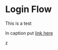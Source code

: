 # Login Flow

This is a test
  
In caption put  [link here](https://mermaidjs.github.io/mermaid-live-editor/#/view/eyJjb2RlIjoic2VxdWVuY2VEaWFncmFtXG4gICAgcGFydGljaXBhbnQgR0wgYXMgZWxpZmUteHB1YlxuICAgIHBhcnRpY2lwYW50IEdIIGFzIGVsaWZlLXhwdWItZGVwbG95bWVudFxuICAgIHBhcnRpY2lwYW50IERIIGFzIGRvY2tlci1odWJcbiAgICBwYXJ0aWNpcGFudCBKSyBhcyBKZW5raW5zXG4gICAgcGFydGljaXBhbnQgV0VCIGFzIGVsaWZlLXhwdWItLWRlbW9cblxuICAgIGFjdGl2YXRlIEdMXG4gICAgTm90ZSBvdmVyIEdMOiBCdWlsZFxuICAgIEdMIC0-PiBESDogZG9ja2VyLXB1c2hcbiAgICBkZWFjdGl2YXRlIEdMXG4gICAgREggLT4-IEpLOiBob29rXG5cbiAgICBhY3RpdmF0ZSBKS1xuICAgIE5vdGUgb3ZlciBKSzogZGVwZW5kZW5jaWVzLWVsaWZlLXhwdWItdXBkYXRlLXhwdWJcbiAgICBKSyAtPj4gR0g6IHVwZGF0ZSBjb250YWluZXIgdmVyc2lvblxuICAgIGRlYWN0aXZhdGUgSktcblxuICAgIEdIIC0-PiBKSzogaG9va1xuXG4gICAgYWN0aXZhdGUgSktcbiAgICBOb3RlIG92ZXIgSks6IHRlc3QtZWxpZmUteHB1YlxuICAgIEpLIC0-PiBXRUI6IGRlcGxveVxuICAgIGRlYWN0aXZhdGUgSksiLCJtZXJtYWlkIjp7InRoZW1lIjoiZGVmYXVsdCJ9fQ)

  z

